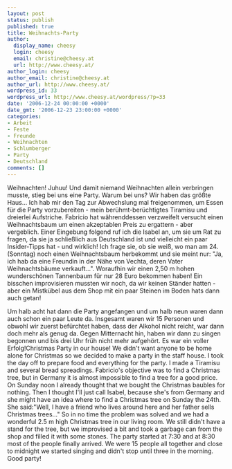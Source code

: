 ```yaml
---
layout: post
status: publish
published: true
title: Weihnachts-Party
author:
  display_name: cheesy
  login: cheesy
  email: christine@cheesy.at
  url: http://www.cheesy.at/
author_login: cheesy
author_email: christine@cheesy.at
author_url: http://www.cheesy.at/
wordpress_id: 33
wordpress_url: http://www.cheesy.at/wordpress/?p=33
date: '2006-12-24 00:00:00 +0000'
date_gmt: '2006-12-23 23:00:00 +0000'
categories:
- Arbeit
- Feste
- Freunde
- Weihnachten
- Schlumberger
- Party
- Deutschland
comments: []
---
```

<!--:de--><!-- 2869-->Weihnachten! Juhuu! Und damit niemand Weihnachten allein verbringen musste, stieg bei uns eine Party. Warum bei uns? Wir haben das größte Haus... Ich hab mir den Tag zur Abwechslung mal freigenommen, um Essen für die Party vorzubereiten - mein berühmt-berüchtigtes Tiramisu und dreierlei Aufstriche. Fabricio hat währenddessen verzweifelt versucht einen Weihnachtsbaum um einen akzeptablen Preis zu ergattern - aber vergeblich. Einer Eingebung folgend ruf ich die Isabel an, um sie um Rat zu fragen, da sie ja schließlich aus Deutschland ist und vielleicht ein paar Insider-Tipps hat - und wirklich! Ich frage sie, ob sie weiß, wo man am 24. (Sonntag) noch einen Weihnachtsbaum herbekommt und sie meint nur: "Ja, ich hab da eine Freundin in der Nähe von Vechta, deren Vater Weihnachtsbäume verkauft...". Woraufhin wir einen 2,50 m hohen wunderschönen Tannenbaum für nur 28 Euro bekommen haben! Ein bisschen improvisieren mussten wir noch, da wir keinen Ständer hatten - aber ein Mistkübel aus dem Shop mit ein paar Steinen im Boden hats dann auch getan!
Um halb acht hat dann die Party angefangen und um halb neun waren dann auch schon ein paar Leute da. Insgesamt waren wir 15 Personen und obwohl wir zuerst befürchtet haben, dass der Alkohol nicht reicht, war dann doch mehr als genug da. Gegen Mitternacht hin, haben wir dann zu singen begonnen und bis drei Uhr früh nicht mehr aufgehört. Es war ein voller Erfolg!<!--:--><!--:en-->Christmas Party in our house! We didn't want anyone to be home alone for Christmas so we decided to make a party in the staff house. I took the day off to prepare food and everything for the party. I made a Tiramisu and several bread spreadings. Fabricio's objective was to find a Christmas tree, but in Germany it is almost impossible to find a tree for a good price. On Sunday noon I already thought that we bought the Christmas baubles for nothing. Then I thought I'll just call Isabel, because she's from Germany and she might have an idea where to find a Christmas tree on Sunday the 24th. She said:"Well, I have a friend who lives around here and her father sells Christmas trees..." So in no time the problem was solved and we had a wonderful 2.5 m high Christmas tree in our living room. We still didn't have a stand for the tree, but we improvised a bit and took a garbage can from the shop and filled it with some stones.
The party started at 7:30 and at 8:30 most of the people finally arrived. We were 15 people all together and close to midnight we started singing and didn't stop until three in the morning. Good party!<!--:-->
